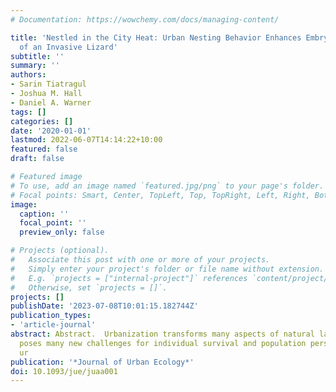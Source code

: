 ```yaml
---
# Documentation: https://wowchemy.com/docs/managing-content/

title: 'Nestled in the City Heat: Urban Nesting Behavior Enhances Embryo Development
  of an Invasive Lizard'
subtitle: ''
summary: ''
authors:
- Sarin Tiatragul
- Joshua M. Hall
- Daniel A. Warner
tags: []
categories: []
date: '2020-01-01'
lastmod: 2022-06-07T14:14:22+10:00
featured: false
draft: false

# Featured image
# To use, add an image named `featured.jpg/png` to your page's folder.
# Focal points: Smart, Center, TopLeft, Top, TopRight, Left, Right, BottomLeft, Bottom, BottomRight.
image:
  caption: ''
  focal_point: ''
  preview_only: false

# Projects (optional).
#   Associate this post with one or more of your projects.
#   Simply enter your project's folder or file name without extension.
#   E.g. `projects = ["internal-project"]` references `content/project/deep-learning/index.md`.
#   Otherwise, set `projects = []`.
projects: []
publishDate: '2023-07-08T10:01:15.182744Z'
publication_types:
- 'article-journal'
abstract: Abstract.  Urbanization transforms many aspects of natural landscapes and
  poses many new challenges for individual survival and population persistence. Thus,
  ur
publication: '*Journal of Urban Ecology*'
doi: 10.1093/jue/juaa001
---
```

